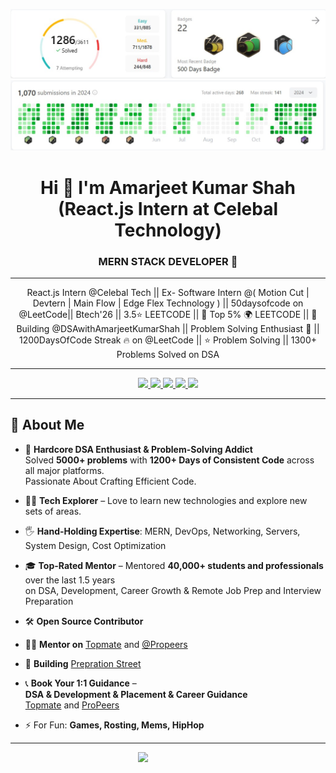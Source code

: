 ![My Profile Stats](assets/LeetCode1.jpg)
![My Profile Stats](assets/LeetCode.jpg)

<h1 align="center">Hi 👋 I'm Amarjeet Kumar Shah (React.js Intern at Celebal Technology)</h1>

<h3 align="center">MERN STACK DEVELOPER 💯</h3>

---

<p align="center">
React.js Intern @Celebal Tech || Ex- Software Intern @( Motion Cut | Devtern | Main Flow | Edge Flex Technology ) || 50daysofcode on @LeetCode|| Btech'26 || 3.5⭐ LEETCODE || 👑 Top 5% 🌍 LEETCODE || 🚀 Building @DSAwithAmarjeetKumarShah || Problem Solving Enthusiast 🧠 || 1200DaysOfCode Streak 🔥 on @LeetCode || ⭐ Problem Solving || 1300+ Problems Solved on DSA
</p>

---

<p align="center">
  <a href="https://www.linkedin.com/in/amarjeetkumarshah/" target="_blank">
    <img src="https://img.shields.io/badge/LINKEDIN-0A66C2?style=for-the-badge&logo=linkedin&logoColor=white" />
  </a>
  <a href="https://github.com/amarjeet-kumar-shah" target="_blank">
    <img src="https://img.shields.io/badge/GITHUB-171515?style=for-the-badge&logo=github&logoColor=white" />
  </a>
  <a href="mailto:amarjeetkumarshah.it26@gmail.com">
    <img src="https://img.shields.io/badge/EMAIL-D44638?style=for-the-badge&logo=gmail&logoColor=white" />
  </a>
    <a href="https://leetcode.com/u/Amarjeet_Kumar_Shah/" target="_blank">
    <img src="https://img.shields.io/badge/LEETCODE-FFA116?style=for-the-badge&logo=leetcode&logoColor=black" />
  </a>
  <a href="https://amarjeet-kumar-shah.github.io/Portfolio/" target="_blank">
    <img src="https://img.shields.io/badge/PORTFOLIO-000000?style=for-the-badge&logo=vercel&logoColor=white" />
  </a>
</p>

---

## 🔗 About Me

- 🧠 **Hardcore DSA Enthusiast & Problem-Solving Addict**  
  Solved **5000+ problems** with **1200+ Days of Consistent Code** across all major platforms.  
  Passionate About Crafting Efficient Code.

- 👩‍💻 **Tech Explorer** – Love to learn new technologies and explore new sets of areas.

- 🖐️ **Hand-Holding Expertise**: MERN, DevOps, Networking, Servers, System Design, Cost Optimization

- 🎓 **Top-Rated Mentor** – Mentored **40,000+ students and professionals** over the last 1.5 years  
  on DSA, Development, Career Growth & Remote Job Prep and Interview Preparation

- 🛠️ **Open Source Contributor**

- 🧑‍🏫 **Mentor on** [Topmate](https://topmate.io) and [@Propeers](https://propeers.in)

- 🧱 **Building** [Prepration Street](https://preprationstreet.com)

- 📞 **Book Your 1:1 Guidance** –  
  **DSA & Development & Placement & Career Guidance**  
  [Topmate](https://topmate.io) and [ProPeers](https://propeers.in)

- ⚡ For Fun: **Games, Rosting, Mems, HipHop**

---

<img align="right" src="https://raw.githubusercontent.com/your-username/your-repo/main/path-to-image.png" width="300" />
